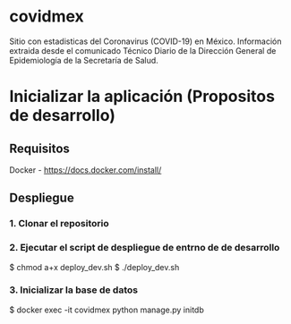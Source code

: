 # covidmex
Sitio con estadisticas del Coronavirus (COVID-19) en México. Información extraida desde el comunicado Técnico Diario de la Dirección General de Epidemiología de la  Secretaría de Salud.

# Inicializar la aplicación (Propositos de desarrollo)

## Requisitos

Docker - https://docs.docker.com/install/

## Despliegue

### 1. Clonar el repositorio

### 2. Ejecutar el script de despliegue de entrno de de desarrollo
$ chmod a+x deploy_dev.sh
$ ./deploy_dev.sh
  
###  3. Inicializar la base de datos
$  docker exec -it covidmex python manage.py initdb
